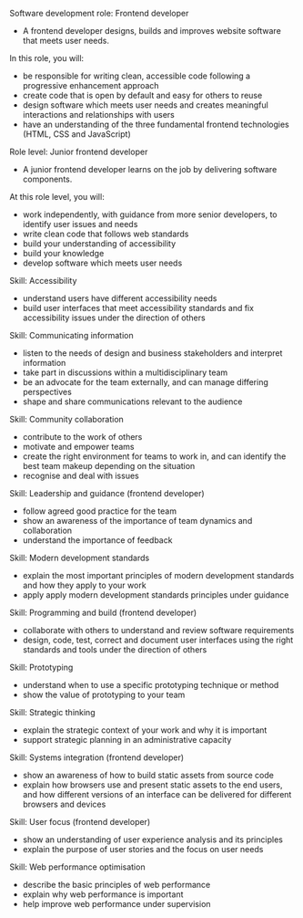 Software development role: Frontend developer
- A frontend developer designs, builds and improves website software that meets user needs.

In this role, you will:
- be responsible for writing clean, accessible code following a progressive enhancement approach
- create code that is open by default and easy for others to reuse
- design software which meets user needs and creates meaningful interactions and relationships with users
- have an understanding of the three fundamental frontend technologies (HTML, CSS and JavaScript)

Role level: Junior frontend developer
- A junior frontend developer learns on the job by delivering software components.

At this role level, you will:
- work independently, with guidance from more senior developers, to identify user issues and needs
- write clean code that follows web standards
- build your understanding of accessibility
- build your knowledge
- develop software which meets user needs

Skill: Accessibility
- understand users have different accessibility needs
- build user interfaces that meet accessibility standards and fix accessibility issues under the direction of others

Skill: Communicating information
- listen to the needs of design and business stakeholders and interpret information
- take part in discussions within a multidisciplinary team
- be an advocate for the team externally, and can manage differing perspectives
- shape and share communications relevant to the audience

Skill: Community collaboration
- contribute to the work of others
- motivate and empower teams
- create the right environment for teams to work in, and can identify the best team makeup depending on the situation
- recognise and deal with issues

Skill: Leadership and guidance (frontend developer)
- follow agreed good practice for the team
- show an awareness of the importance of team dynamics and collaboration
- understand the importance of feedback

Skill: Modern development standards
- explain the most important principles of modern development standards and how they apply to your work
- apply apply modern development standards principles under guidance

Skill: Programming and build (frontend developer)
- collaborate with others to understand and review software requirements
- design, code, test, correct and document user interfaces using the right standards and tools under the direction of others

Skill: Prototyping
- understand when to use a specific prototyping technique or method
- show the value of prototyping to your team

Skill: Strategic thinking
- explain the strategic context of your work and why it is important
- support strategic planning in an administrative capacity

Skill: Systems integration (frontend developer)
- show an awareness of how to build static assets from source code
- explain how browsers use and present static assets to the end users, and how different versions of an interface can be delivered for different browsers and devices

Skill: User focus (frontend developer)
- show an understanding of user experience analysis and its principles
- explain the purpose of user stories and the focus on user needs

Skill: Web performance optimisation
- describe the basic principles of web performance
- explain why web performance is important
- help improve web performance under supervision
